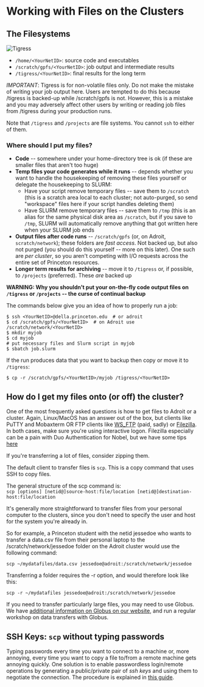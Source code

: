 # Working with Files on the Clusters

## The Filesystems

![Tigress](https://tigress-web.princeton.edu/~jdh4/hpc_princeton_filesystems.png)

+ `/home/<YourNetID>`: source code and executables
+ `/scratch/gpfs/<YourNetID>`: job output and intermediate results
+ `/tigress/<YourNetID>`: final results for the long term

*IMPORTANT*: Tigress is for non-volatile files only. Do not make the mistake of writing your job output here. Users are tempted to do this because /tigress is backed-up while /scratch/gpfs is not. However, this is a mistake and you may adversely affect other users by writing or reading job files from /tigress during your production runs.

Note that `/tigress` and `/projects` are file systems. You cannot `ssh` to either of them.

### Where should I put my files?

* **Code** -- somewhere under your home-directory tree is ok (if these are smaller files that aren't too huge)
* **Temp files your code generates while it runs** -- depends whether you want to handle the housekeeping of removing these files yourself or delegate the housekeeping to SLURM:
    + Have your script remove temporary files -- save them to `/scratch` (this is a scratch area local to each cluster; not auto-purged, so send "workspace" files here if your script handles deleting them)
    + Have SLURM remove temporary files -- save them to `/tmp` (this is an alias for the same physical disk area as `/scratch`, but if you save to `/tmp`, SLURM will automatically remove anything that got written here when your SLURM job ends
* **Output files after code runs** -- `/scratch/gpfs` (or, on Adroit, `scratch/network`); these folders are *fast access*.  Not backed up, but also not purged (you should do this yourself -- more on this later). One such are *per cluster*, so you aren't competing with I/O requests across the entire set of Princeton resources.
* **Longer term results for archiving** -- move it to `/tigress` or, if possible, to `/projects` (preferred).  These *are* backed up

**WARNING: Why you shouldn't put your on-the-fly code output files on `/tigress` or `/projects` -- the curse of continual backup**

The commands below give you an idea of how to properly run a job:

```
$ ssh <YourNetID>@della.princeton.edu  # or adroit
$ cd /scratch/gpfs/<YourNetID>  # on Adroit use /scratch/network/<YourNetID>
$ mkdir myjob
$ cd myjob
# put necessary files and Slurm script in myjob
$ sbatch job.slurm
```

If the run produces data that you want to backup then copy or move it to `/tigress`:
```
$ cp -r /scratch/gpfs/<YourNetID>/myjob /tigress/<YourNetID>
```

## How do I get my files onto (or off) the cluster?

One of the most frequently asked questions is how to get files to Adroit or a cluster.
Again, Linux/MacOS has an answer out of the box, but clients like PuTTY and Mobaxterm
OR FTP clients like [WS_FTP](https://www.ipswitch.com/secure-information-and-file-transfer/wsftp-client) (paid, sadly) or [Filezilla](https://filezilla-project.org/). In both cases,
make sure you're using interactive logon. Filezilla especially can be a pain
with Duo Authentication for Nobel, but we have some tips [here](https://askrc.princeton.edu/question/343/how-do-i-get-filezilla-to-work-around-duo/)

If you're transferring a lot of files, consider
zipping them.

The default client to transfer files is `scp`. This is a copy command that uses
SSH to copy files.

The general structure of the scp command is:  
`scp [options] [netid@]source-host:file/location [netid@]destination-host:file/location`

It's generally more straightforward to transfer files from your personal computer to the clusters, since you don't need to specify the user and host for the system you're already in.

So for example, a Princeton student with the netid jessedoe who wants to transfer a data.csv file from their personal laptop to the /scratch/network/jessedoe folder on the Adroit cluster would use the following command:

`scp ~/mydatafiles/data.csv jessedoe@adroit:/scratch/network/jessedoe`

Transferring a folder requires the -r option, and would therefore look like this:

`scp -r ~/mydatafiles jessedoe@adroit:/scratch/network/jessedoe`  

If you need to transfer particularly large files, you may need to use Globus. We have [additional information on Globus on our website](https://researchcomputing.princeton.edu/services/globus_description), and run a regular workshop on data transfers with Globus.

## SSH Keys: `scp` without typing passwords

Typing passwords every time you want to connect to a machine or, more annoying, every time you want to copy a file to/from a remote machine gets annoying quickly.  One solution is to enable passwordless login/remote operations by generating a public/private pair of *ssh keys* and using them to negotiate the connection.  The procedure is explained in [this guide](https://github.com/PrincetonUniversity/removing_tedium/tree/master/02_passwordless_logins).
